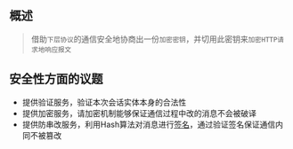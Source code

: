 ## 概述
> 借助`下层协议`的通信安全地协商出一份`加密密钥`，并切用此密钥来`加密HTTP请求地响应报文`


## 安全性方面的议题
- 提供验证服务，验证本次会话实体本身的合法性
- 提供加密服务，请加密机制能够保证通信过程中改的消息不会被破译
- 提供防串改服务，利用Hash算法对消息进行[签名](./autograph.md)，通过验证签名保证通信内同不被篡改